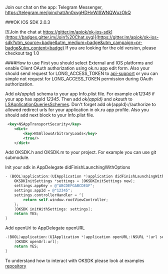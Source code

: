 Join our chat on the app: Telegram Messenger, https://telegram.me/joinchat/An0xvgHDHvWlSWNQWuzOkQ 

###OK IOS SDK 2.0.3

[![Join the chat at https://gitter.im/apiok/ok-ios-sdk](https://badges.gitter.im/Join%20Chat.svg)](https://gitter.im/apiok/ok-ios-sdk?utm_source=badge&utm_medium=badge&utm_campaign=pr-badge&utm_content=badge)
If you are looking for the old version, please checkout tag 1.0

####How to use
First you should select External and IOS platforms and enable Client OAuth authorization using ok.ru app edit form. 
Also your should send request for LONG_ACCESS_TOKEN to [api-support](mailto:api-support@ok.ru) or you can simple not request for LONG_ACCESS_TOKEN permission during OAuth authorization.

Add *ok{appId}* schema to your app Info.plist file. For example *ok12345* if your app has appId *12345*. Then add *ok{appId}* and *okauth* to [LSApplicationQueriesSchemes](https://developer.apple.com/library/mac/documentation/General/Reference/InfoPlistKeyReference/Articles/LaunchServicesKeys.html#//apple_ref/doc/uid/TP40009250-SW14).
Don't forget add ok{appId}://authorize to allowed redirect urls for your application in ok.ru app profile. Also you should add next block to your Info.plist file.
```xml
 <key>NSAppTransportSecurity</key>
    <dict>
        <key>NSAllowsArbitraryLoads</key>
        <true/>
    </dict>
```

Add OKSDK.h and OKSDK.m to your project. For example you can use git submodule.

Init your sdk in AppDelegate didFinishLaunchingWithOptions
```objective-c
- (BOOL)application:(UIApplication *)application didFinishLaunchingWithOptions:(NSDictionary *)launchOptions {
    OKSDKInitSettings *settings = [OKSDKInitSettings new];
    settings.appKey = @"ABCDEFGABCDEGF";
    settings.appId = @"12345";
    settings.controllerHandler = ^{
        return self.window.rootViewController;
    };
    [OKSDK initWithSettings: settings];
    return YES;
}
```

Add openUrl to AppDelegate openURL
```objective-c
-(BOOL)application:(UIApplication *)application openURL:(NSURL *)url sourceApplication:(NSString *)sourceApplication annotation:(id)annotation {
    [OKSDK openUrl:url];
    return YES;
}
```

To understand how to interact with OKSDK please look at examples  [repository](https://github.com/apiok/ok-ios-sdk-examples)



